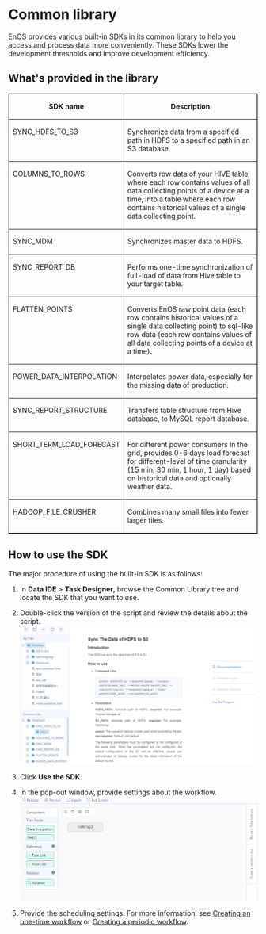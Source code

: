 # Common library

EnOS provides various built-in SDKs in its common library to help you access and process data more conveniently. These SDKs lower the development thresholds and improve development efficiency.

## What's provided in the library

<body>
<table border="1" cellspacing="0" cellpadding="0">
  <tr>
    <td valign="top"><p align="center"><strong>SDK name</strong></p ></td>
    <td valign="top"><p align="center"><strong>Description</strong></p ></td>
  </tr>
  <tr>
    <td valign="top"><p>SYNC_HDFS_TO_S3</p ></td>
    <td valign="top"><p>Synchronize data from a specified path in HDFS to a specified   path in an S3 database.</p ></td>
  </tr>
  <tr>
    <td valign="top"><p>COLUMNS_TO_ROWS</p ></td>
    <td valign="top"><p>Converts row data of your HIVE table, where each row contains   values of all data collecting points of a device at a time, into a table   where each row contains historical values of a single data collecting point.</p ></td>
  </tr>
  <tr>
    <td valign="top"><p>SYNC_MDM</p ></td>
    <td valign="top"><p>Synchronizes master data to HDFS.</p ></td>
  </tr>
  <tr>
    <td valign="top"><p>SYNC_REPORT_DB</p ></td>
    <td valign="top"><p>Performs one-time synchronization of full-load of data from   Hive table to your target table.</p ></td>
  </tr>
  <tr>
    <td valign="top"><p>FLATTEN_POINTS</p ></td>
    <td valign="top"><p>Converts EnOS raw point data (each row contains historical   values of a single data collecting point) to sql-like row data (each row   contains values of all data collecting points of a device at a time).</p ></td>
  </tr>
  <tr>
    <td valign="top"><p>POWER_DATA_INTERPOLATION</p ></td>
    <td valign="top"><p>Interpolates power data, especially for the missing data of   production.</p ></td>
  </tr>
  <tr>
    <td valign="top"><p>SYNC_REPORT_STRUCTURE</p ></td>
    <td valign="top"><p>Transfers table structure from Hive database, to MySQL report   database.</p ></td>
  </tr>
  <tr>
    <td valign="top"><p>SHORT_TERM_LOAD_FORECAST</p ></td>
    <td valign="top"><p>For different power consumers in the grid, provides 0-6 days   load forecast for different-level of time granularity (15 min, 30 min, 1   hour, 1 day) based on historical data and optionally weather data.</p ></td>
  </tr>
  <tr>
    <td valign="top"><p>HADOOP_FILE_CRUSHER</p ></td>
    <td valign="top"><p>Combines many small files into fewer larger files.</p ></td>
  </tr>
</table>
</body>

## How to use the SDK

The major procedure of using the built-in SDK is as follows:

1. In **Data IDE** > **Task Designer**, browse the Common Library tree and locate the SDK that you want to use.
2. Double-click the version of the script and review the details about the script.
  ![Built-in script](media/scenario_built-in.png)

3. Click **Use the SDK**.

4. In the pop-out window, provide settings about the workflow.
  ![Workflow with built-in script](media/built-in_workflow.png)

5. Provide the scheduling settings. For more information, see [Creating an one-time workflow](creating_workflow_onetime) or [Creating a periodic workflow](creating_workflow_periodic).
